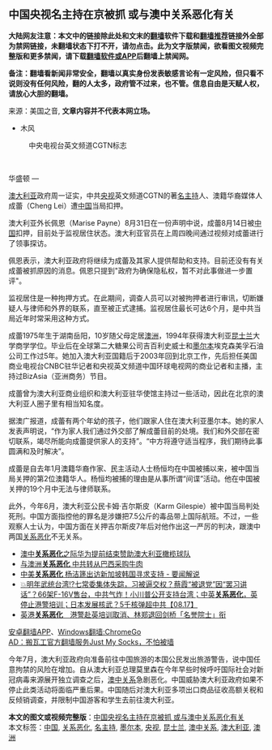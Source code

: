 <h2>中国央视名主持在京被抓 或与澳中关系恶化有关</h2> <p class="notice"><b>大陆网友注意：本文中的链接除此处和文末的<a href="https://github.com/bannedbook/fanqiang" >翻墙</a>软件下载和<a href="https://github.com/killgcd/justmysocks/blob/master/README.md">翻墙推荐</a>链接外全部为禁网链接，未翻墙状态下打不开，请勿点击。此为文字版禁闻，欲看图文视频完整版和更多禁闻，请下载<a href="https://github.com/bannedbook/fanqiang">翻墙软件或APP</a>后翻墙上禁闻网。</p><p>备注：翻墙看新闻非常安全，翻墙以真实身份发表敏感言论有一定风险，但只看不说则没有任何风险，翻的人太多，政府管不过来，也不管。信息自由是天赋人权，请放心大胆的翻墙。</b></p>  <div class="entry"> <p>来源：美国之音, <strong>文章内容并不代表本网立场。</strong></p> <ul> <li> 木风 </li> </ul> <figure> <figcaption> 中央电视台英文频道CGTN标志<br /> </figcaption></figure> <p>&nbsp;</p> <p>华盛顿 —&nbsp;</p> <p><a href="https://www.bannedbook.org/bnews/tag/%e6%be%b3%e5%a4%a7%e5%88%a9%e4%ba%9a/" class="st_tag internal_tag" rel="tag" title="标签 澳大利亚 下的日志">澳大利亚</a>政府周一证实，中共<a href="https://www.bannedbook.org/bnews/tag/%e5%a4%ae%e8%a7%86/" class="st_tag internal_tag" rel="tag" title="标签 央视 下的日志">央视</a>英文频道CGTN的著<a href="https://www.bannedbook.org/bnews/tag/%E5%90%8D%E4%B8%BB%E6%8C%81/" class="st_tag internal_tag" rel="tag" title="标签 名主持 下的日志">名主持</a>人、澳籍华裔媒体人成蕾（Cheng Lei）遭<span class='wp_keywordlink_affiliate'><a href="https://www.bannedbook.org/" title="中国" target="_blank">中国</a></span>当局扣押。</p>  <p>澳大利亚外长佩恩（Marise Payne）8月31日在一份声明中说，成蕾8月14日被<a href="https://www.bannedbook.org/bnews/tag/%E4%B8%AD%E5%9B%BD/" class="st_tag internal_tag" rel="tag" title="标签 中国 下的日志">中国</a>扣押，目前处于监视居住状态。澳大利亚官员在上周四晚间通过视频对成蕾进行了领事探访。</p> <p>佩恩表示，澳大利亚政府将继续为成蕾及其家人提供帮助和支持。目前还没有有关成蕾被抓原因的消息。佩恩只提到&quot;政府为确保隐私权，暂不对此事做进一步置评&quot;。</p> <p>监视居住是一种拘押方式。在此期间，调查人员可以对被拘押者进行审讯，切断嫌疑人与律师和外界的联系，直至被正式逮捕。监视居住最长可达6个月，是中共当局近年时常采用这种方式。</p> <p>成蕾1975年生于湖南岳阳，10岁随父母定居<a href="https://www.bannedbook.org/bnews/tag/%e6%be%b3%e6%b4%b2/" class="st_tag internal_tag" rel="tag" title="标签 澳洲 下的日志">澳洲</a>，1994年获得澳大利亚<a href="https://www.bannedbook.org/bnews/tag/%E6%98%86%E5%A3%AB%E5%85%B0/" class="st_tag internal_tag" rel="tag" title="标签 昆士兰 下的日志">昆士兰</a>大学商学学位。毕业后在全球第二大糖果公司吉百利史威士和<a href="https://www.bannedbook.org/bnews/tag/%e5%a2%a8%e5%b0%94%e6%9c%ac/" class="st_tag internal_tag" rel="tag" title="标签 墨尔本 下的日志">墨尔本</a>埃克森美孚石油公司工作过5年。她加入澳大利亚国籍后于2003年回到北京工作，先后担任美国商业电视台CNBC驻华记者和央视英文频道中国环球电视网的商业记者和主播，主持过BizAsia（亚洲商务）节目。</p>  <p>成蕾曾为澳大利亚商业组织和澳大利亚驻华使馆主持过一些活动，因此在北京的澳大利亚人圈子里有相当知名度。</p> <p>据澳广报道，成蕾有两个年幼的孩子，他们跟家人住在澳大利亚墨尔本。她的家人发表声明说，“作为家人我们通过外交部了解成蕾目前的处境。我们和外交部在密切联系，竭尽所能向成蕾提供家人的支持”。“中方将遵守适当程序，我们期待此事圆满和及时解决”。</p> <p>成蕾是自去年1月澳籍华裔作家、民主活动人士杨恒均在中国被捕以来，被中国当局关押的第2位澳籍华人。杨恒均被捕的理由是从事所谓“间谍”活动。他在中国被关押的19个月中无法与律师联系。</p> <p>此外，今年6月，澳大利亚公民卡姆·吉尔斯皮（Karm Gilespie）被中国当局判处死刑。中国方面指控他的罪名是涉嫌把7.5公斤的毒品带上国际航班。不过，一些观察人士认为，中国方面在关押吉尔斯皮7年后对他作出这一严厉的判决，跟澳中两国<a href="https://www.bannedbook.org/bnews/tag/%E5%85%B3%E7%B3%BB%E6%81%B6%E5%8C%96/" class="st_tag internal_tag" rel="tag" title="标签 关系恶化 下的日志">关系恶化</a>不无关系。</p>  <ul class='op-related-articles' title='相关阅读'> <li><a href='https://www.bannedbook.org/bnews/headline/20200831/1388757.html' target='_blank'>澳中<b>关系恶化</b>之际华为提前结束赞助澳大利亚橄榄球队</a></li> <li><a href='https://www.bannedbook.org/bnews/cnnews/20200825/1385318.html' target='_blank'>与澳洲<b>关系恶化</b> 中共转从巴西采购牛肉</a></li> <li><a href='https://www.bannedbook.org/bnews/headline/20200822/1384159.html' target='_blank'>中美<b>关系恶化</b> 杨洁篪出访新加坡韩国寻求支持 - 要闻解说</a></li> <li><a href='https://www.bannedbook.org/bnews/bannedvideo/20200818/1381770.html' target='_blank'>💥明年武统台湾⁉️七常委集体失踪，习被逼交权？蔡霞“被退党”因“罢习讲话”？66架F-16V售台，中共气炸！小川普公开支持台湾；中英<b>关系恶化</b>，英停止港警培训；日本发展核武？5千核弹超中共【08.17】</a></li> <li><a href='https://www.bannedbook.org/bnews/headline/20200816/1381122.html' target='_blank'>英港<b>关系恶化</b>　港警赴英培训取消、林郑退回剑桥「名誉院士」衔</a></li> </ul> <p class="texttj"> <a href="https://github.com/bannedbook/fanqiang/wiki/%E7%A6%81%E9%97%BB%E7%BD%91%E5%AE%89%E5%8D%93%E7%BF%BB%E5%A2%99%E6%96%B0%E9%97%BBAPP" target="_blank">安卓翻墙APP</a>、<a href="https://github.com/bannedbook/fanqiang/wiki/Chrome%E4%B8%80%E9%94%AE%E7%BF%BB%E5%A2%99%E5%8C%85" target="_blank">Windows翻墙:ChromeGo</a><br/> <a href="https://github.com/killgcd/justmysocks/blob/master/README.md" target="_blank">AD：搬瓦工官方翻墙服务Just My Socks，不怕被墙</a> </p><p>今年7月，澳大利亚政府向准备前往中国旅游的本国公民发出旅游警告，说中国任意拘禁的风险在增加。自从澳大利亚总理莫里森在今年早些时候呼吁国际社会对新冠病毒来源展开独立调查之后，<a href="https://www.bannedbook.org/bnews/tag/%E6%BE%B3%E4%B8%AD%E5%85%B3%E7%B3%BB/" class="st_tag internal_tag" rel="tag" title="标签 澳中关系 下的日志">澳中关系</a>急剧恶化。中国威胁澳大利亚政府如果不停止此类活动将面临严重后果。中国随后对澳大利亚多项出口商品征收高额关税和反倾销调查，并限制中国游客和学生去前往澳大利亚。</p><a name='sharetosocial'></a>         <div><b>本文的图文或视频完整版</b>：<a href='https://www.bannedbook.org/bnews/headline/20200901/1388896.html'>中国央视名主持在京被抓 或与澳中关系恶化有关</a></div>  </div><!--END ENTRY--> <div class="postfooter"> <div>本文标签：<a href="https://www.bannedbook.org/bnews/tag/%E4%B8%AD%E5%9B%BD/" rel="tag">中国</a>, <a href="https://www.bannedbook.org/bnews/tag/%E5%85%B3%E7%B3%BB%E6%81%B6%E5%8C%96/" rel="tag">关系恶化</a>, <a href="https://www.bannedbook.org/bnews/tag/%E5%90%8D%E4%B8%BB%E6%8C%81/" rel="tag">名主持</a>, <a href="https://www.bannedbook.org/bnews/tag/%e5%a2%a8%e5%b0%94%e6%9c%ac/" rel="tag">墨尔本</a>, <a href="https://www.bannedbook.org/bnews/tag/%e5%a4%ae%e8%a7%86/" rel="tag">央视</a>, <a href="https://www.bannedbook.org/bnews/tag/%E6%98%86%E5%A3%AB%E5%85%B0/" rel="tag">昆士兰</a>, <a href="https://www.bannedbook.org/bnews/tag/%E6%BE%B3%E4%B8%AD%E5%85%B3%E7%B3%BB/" rel="tag">澳中关系</a>, <a href="https://www.bannedbook.org/bnews/tag/%e6%be%b3%e5%a4%a7%e5%88%a9%e4%ba%9a/" rel="tag">澳大利亚</a>, <a href="https://www.bannedbook.org/bnews/tag/%e6%be%b3%e6%b4%b2/" rel="tag">澳洲</a></div>  </div><!--END POSTFOOTER--> 